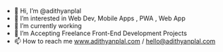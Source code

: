 - 👋 Hi, I’m @adithyanplal
- 👀 I’m interested in Web Dev, Mobile Apps , PWA , Web App
- 🌱 I’m currently working
- 💞️ I’m Accepting Freelance Front-End Development Projects
- 📫 How to reach me www.adithyanplal.com / hello@adithyanplal.com

<!---
adithyanplal/adithyanplal is a ✨ special ✨ repository because its `README.md` (this file) appears on your GitHub profile.
You can click the Preview link to take a look at your changes.
--->
